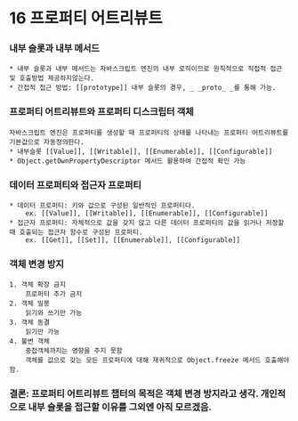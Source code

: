 # 16 프로퍼티 어트리뷰트

### 내부 슬롯과 내부 메서드
    * 내부 슬롯과 내부 메서드는 자바스크립트 엔진의 내부 로직이므로 원칙적으로 직접적 접근 및 호출방법 제공하지않는다.
    * 간접적 접근 방법: [[prototype]] 내부 슬롯의 경우, _ _proto_ _를 통해 가능.

### 프로퍼티 어트리뷰트와 프로퍼티 디스크립터 객체
    자바스크립트 엔진은 프로퍼티를 생성할 때 프로퍼티의 상태를 나타내는 프로퍼티 어트리뷰트를 기본값으로 자동정의한다.
    * 내부슬롯 [[Value]], [[Writable]], [[Enumerable]], [[Configurable]]
    * Object.getOwnPropertyDescriptor 메서드 활용하여 간접적 확인 가능

### 데이터 프로퍼티와 접근자 프로퍼티
    * 데이터 프로퍼티: 키와 값으로 구성된 일반적인 프로퍼티다.
        ex. [[Value]], [[Writable]], [[Enumerable]], [[Configurable]]
    * 접근자 프로퍼티: 자체적으로 값을 갖지 않고 다른 데이터 프로퍼티의 값을 읽거나 저장할 때 호출되는 접근자 함수로 구성된 프로퍼티.
        ex. [[Get]], [[Set]], [[Enumerable]], [[Configurable]]

### 객체 변경 방지
    1. 객체 확장 금지
        프로퍼티 추가 금지
    2. 객체 밀봉
        읽기와 쓰기만 가능
    3. 객체 동결
        읽기만 가능
    4. 불변 객체
        중첩객체까지는 영향을 주지 못함
        객체를 값으로 갖는 모든 프로퍼티에 대해 재귀적으로 Object.freeze 메서드 호출해야함.

### 결론: 프로퍼티 어트리뷰트 챕터의 목적은 객체 변경 방지라고 생각. 개인적으로 내부 슬롯을 접근할 이유를 그외엔 아직 모르겠음.





